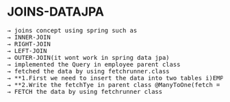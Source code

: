 # JOINS-DATAJPA
<pre>
&#8594; joins concept using spring such as
&#8594; INNER-JOIN
&#8594; RIGHT-JOIN
&#8594; LEFT-JOIN
&#8594; OUTER-JOIN(it wont work in spring data jpa)
&#8594; implemented the Query in employee parent class
&#8594; fetched the data by using fetchrunner.class
&#8594; **1.First we need to insert the data into two tables i)EMPLOYEE ii)DEPARTMENT**
&#8594; **2.Write the fetchTye in parent class @ManyToOne(fetch = FetchType.EAGER) and create one FK in arent class**
&#8594; FETCH the data by using fetchrunner class 
</pre>
